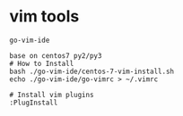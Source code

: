 # vim tools

`go-vim-ide`
```
base on centos7 py2/py3
# How to Install
bash ./go-vim-ide/centos-7-vim-install.sh
echo ./go-vim-ide/go-vimrc > ~/.vimrc

# Install vim plugins
:PlugInstall
```
